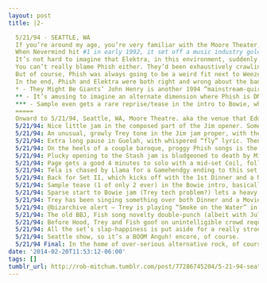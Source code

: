 ```yaml
---
layout: post
title: |2-

  5/21/94 - SEATTLE, WA
  If you’re around my age, you’re very familiar with the Moore Theater, even if you’ve never even been to Seattle. Sit down for any MTV-viewing session in the spring and summer of 1992 and you probably witnessed Eddie Vedder treating the interior of the Moore as his own personal jungle gym in the video for “Even Flow.” The image of Vedder throwing himself onto a sea of rapturous fans was one of the iconic images of grunge — a movement that likely helped steer Phish into its strange stylistic conflict in early 94.
  When Nevermind hit #1 in early 1992, it set off a music industry gold rush for the next cheap,  “underground” band to cross over. Record labels drew inspiration from Nirvana’s cover art and signed up scores of strange, naive underground bands that would normally never pass for marketable. Other labels took a fresh look at their stable and suddenly saw dollar signs in bands previously marked for modest, cult success.
  It’s not hard to imagine that Elektra, in this environment, suddenly expected more album sales from those weird dudes from Vermont they had signed in 1991. And while the dastardly artistic meddling of record labels is oft exaggerated, I’m sure Elektra executives weren’t above a few nudges in the direction of a more polished and radio-friendly direction when Phish went into the studio in the fall of 1993, at the same time In Utero and Pearl Jam’s Vs. each hit #1. After all, Phish wasn’t any weirder than labelmates Ween, who found surprise, Beavis-fueled success with “Push Th’ Little Daisies” in 1992 (and released their own “polished” album in 1994, Chocolate & Cheese*).
  You can’t really blame Phish either. They’d been exhaustively crawling up the venue circuit, had successfully sold out large theaters and played a few sheds in summer 1993, and seemed on the brink of jumping up to a new level of popularity. So they reined in some of their eccentricities, rewrote some lyrics, brought in guest vocalists and horn sections and gospel singers, and tried to write a hit single. The start of the 1994 tour also finds them playing the traditional record promotion game, with radio sessions at stations in New York and Atlanta that, notably, played alternative rock formats.
  But of course, Phish was always going to be a weird fit next to Weezer, Green Day, and Nine Inch Nails. “Sample in a Jar” may not be that far off from Pearl Jam’s “Alive” — both are four-chord, mid-tempo rockers with anthemic choruses, and Jeff Ament’s burpy fretless bass isn’t far off from Mike’s sound at the time — but it sounds too “nice” to be a hit on the angsty airwaves of the middle 90s. Maybe they were just slightly too early, as by the end of the year touring buddies Blues Traveler and Dave Matthews Band would achieve the pop success Elektra wanted from Phish**.
  In the end, Phish and Elektra were both right and wrong about the band’s trajectory — they were about to become one of the largest touring acts in America, but in spite of Hoist and its traditional publicity, not because of it. This show on grunge’s home court is a hilarious demonstration of just how unsuited for the mainstream Phish were — the entire second set is basically a collection of in-jokes with “Sample” marooned in the middle***. But it culminates in a performance of “Harry Hood’ that foreshadows the album that would *really* hook new fans into the Phish world, the one they would record later this year in their natural element.
  * - They Might Be Giants’ John Henry is another 1994 “mainstream-quirk” Elektra parallel that I may get to someday.
  ** - It’s amusing to imagine an alternate dimension where Phish is DMB and DMB is Phish.
  *** - Sample even gets a rare reprise/tease in the intro to Bowie, where it sounds perfectly out of its element.
  =====
  Onward to 5/21/94, Seattle, WA, Moore Theatre. aka the venue that Eddie Vedder climbed around in the Even Flow video. http://www.phishtracks.com/shows/1994-05-21/ …
  5/21/94: Nice little jam in the composed part of the Jim opener. Some DDL laser noises preminiscent of Page’s Meatstick synth.
  5/21/94: An unusual, growly Trey tone in the Jim jam proper, with the most predictable follower possible: Foam.
  5/21/94: Extra long pause in Guelah, with whispered “fly” lyric. Then Disease to reassure me I didn’t click on a 93 show by mistake.
  5/21/94: On the heels of a couple baroque, proggy Phish songs is the best place for Disease right now. Its directness makes it soar.
  5/21/94: Plucky opening to the Stash jam is bludgeoned to death by Mike. Then much dissonance/consonance, perfectly timed to today’s essay.
  5/21/94: Page gets a good 4 minutes to solo with a mid-set Coil, followed by Tela. Definitely fan service for the Page Siders here.
  5/21/94: Tela is chased by Llama for a Gamehendgy ending to this set. Some good Trey drones inside.
  5/21/94: Back for Set II, which kicks off with the 1st Dinner and a Movie in 55 shows. Too bad I didn’t do this show on Valentine’s Day.
  5/21/94: Sample tease (1 of only 2 ever) in the Bowie intro, basically everyone but Fish playing the song over the hi-hat.
  5/21/94: Sparse start to Bowie jam (Trey tech problem?) lets a heavy Mike pulse and melodic Page riff into the driver’s seat. It’s nice.
  5/21/94: Trey has been singing something over both Dinner and a Movie and Contact that I can’t quite isolate and place. Any ideas out there?
  5/21/94: @bizarchive alert — Trey is playing “Smoke on the Water” in Big Ball Jam. Or is it “Cat Scratch Fever”? #nevergetsold
  5/21/94: The old BBJ, Fish song novelty double-punch (albeit with Julius between) has this show feeling very 1993 again.
  5/21/94: Before Hood, Trey and Fish goof on unintelligible crowd requests in the 1994 version of Poster Nutbag The Right Way.
  5/21/94: All the set’s slap-happiness is put aside for a really strong, patient Hood jam with a brisk tempo and multiple peaks. Feels good.
  5/21/94: Seattle show, so it’s a BOOM Anguh! encore, of course.
  5/21/94 Final: In the home of over-serious alternative rock, of course Phish plays the jester. Another ’93 throwback, with a towering Hood. 
date: '2014-02-20T11:53:12-06:00'
tags: []
tumblr_url: http://rob-mitchum.tumblr.com/post/77286745204/5-21-94-seattle-wa-if-youre-around-my-age
---
```

